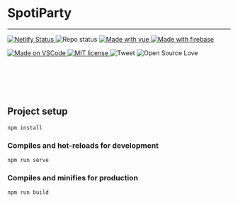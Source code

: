 # SpotiParty

---

<p align="center">
   <p> 
      <a href="https://app.netlify.com/sites/romantic-shirley-7d10fd/deploys">
         <img alt="Netlify Status" src="https://api.netlify.com/api/v1/badges/d9f2a372-0014-4812-a601-70391199fa21/deploy-status" />
      </a>
      <img alt="Repo status" src="https://img.shields.io/badge/Repo%20status-WIP-dbaf3b.svg" />
      <a href="https://vuejs.org/">
         <img alt="Made with vue" src="https://img.shields.io/badge/Made%20with-Vue-27b183.svg" />
      </a>
      <a href="https://firebase.google.com/">
         <img alt="Made with firebase" src="https://img.shields.io/badge/Made%20with-Firebase-fbc246.svg" />
      </a>
   </p>
   <p>
      <a href="https://code.visualstudio.com/">
         <img alt="Made on VSCode" src="https://img.shields.io/badge/Made%20on-VSCode-00aaed.svg" />
      </a>
      <a href="https://lbesson.mit-license.org/">
         <img alt="MIT license" src="https://img.shields.io/badge/License-MIT-blue.svg" />
      </a>
      <img alt="Tweet" src="https://img.shields.io/twitter/url/http/shields.io.svg?style=social" />
      <img alt="Open Source Love" src="https://badges.frapsoft.com/os/v2/open-source.svg?v=103" />
  </p>
</p>
</br>
</br>
</br>
</br>

## Project setup

```
npm install
```

### Compiles and hot-reloads for development

```
npm run serve
```

### Compiles and minifies for production

```
npm run build
```

